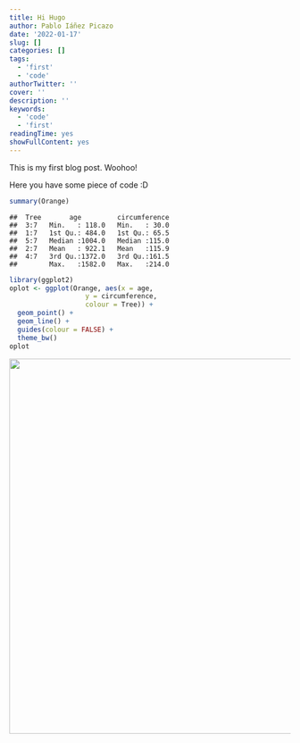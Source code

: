 ```yaml
---
title: Hi Hugo
author: Pablo Iáñez Picazo
date: '2022-01-17'
slug: []
categories: []
tags:
  - 'first'
  - 'code'
authorTwitter: ''
cover: ''
description: ''
keywords:
  - 'code'
  - 'first'
readingTime: yes
showFullContent: yes
---
```


This is my first blog post. Woohoo!

Here you have some piece of code :D


```r
summary(Orange)
```

```
##  Tree       age         circumference  
##  3:7   Min.   : 118.0   Min.   : 30.0  
##  1:7   1st Qu.: 484.0   1st Qu.: 65.5  
##  5:7   Median :1004.0   Median :115.0  
##  2:7   Mean   : 922.1   Mean   :115.9  
##  4:7   3rd Qu.:1372.0   3rd Qu.:161.5  
##        Max.   :1582.0   Max.   :214.0
```



```r
library(ggplot2)
oplot <- ggplot(Orange, aes(x = age, 
                   y = circumference, 
                   colour = Tree)) +
  geom_point() +
  geom_line() +
  guides(colour = FALSE) +
  theme_bw()
oplot
```

<img src="{{< blogdown/postref >}}index_files/figure-html/unnamed-chunk-2-1.png" width="672" />
